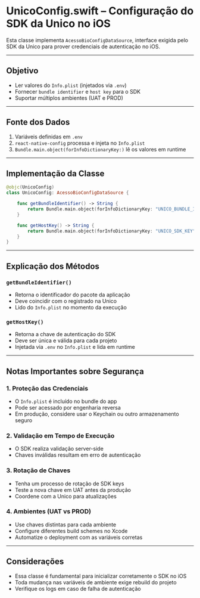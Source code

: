# UnicoConfig.swift – Configuração do SDK da Unico no iOS

Esta classe implementa `AcessoBioConfigDataSource`, interface exigida pelo SDK da Unico para prover credenciais de autenticação no iOS.

---

## Objetivo

- Ler valores do `Info.plist` (injetados via `.env`)
- Fornecer `bundle identifier` e `host key` para o SDK
- Suportar múltiplos ambientes (UAT e PROD)

---

## Fonte dos Dados

1. Variáveis definidas em `.env`
2. `react-native-config` processa e injeta no `Info.plist`
3. `Bundle.main.object(forInfoDictionaryKey:)` lê os valores em runtime

---

## Implementação da Classe

```swift
@objc(UnicoConfig)
class UnicoConfig: AcessoBioConfigDataSource {

    func getBundleIdentifier() -> String {
        return Bundle.main.object(forInfoDictionaryKey: "UNICO_BUNDLE_IDENTIFIER") as? String ?? ""
    }

    func getHostKey() -> String {
        return Bundle.main.object(forInfoDictionaryKey: "UNICO_SDK_KEY") as? String ?? ""
    }
}
````

---

## Explicação dos Métodos

### `getBundleIdentifier()`

- Retorna o identificador do pacote da aplicação
- Deve coincidir com o registrado na Unico
- Lido do `Info.plist` no momento da execução

### `getHostKey()`

- Retorna a chave de autenticação do SDK
- Deve ser única e válida para cada projeto
- Injetada via `.env` no `Info.plist` e lida em runtime

---

## Notas Importantes sobre Segurança

### 1. Proteção das Credenciais

- O `Info.plist` é incluído no bundle do app
- Pode ser acessado por engenharia reversa
- Em produção, considere usar o Keychain ou outro armazenamento seguro

### 2. Validação em Tempo de Execução

- O SDK realiza validação server-side
- Chaves inválidas resultam em erro de autenticação

### 3. Rotação de Chaves

- Tenha um processo de rotação de SDK keys
- Teste a nova chave em UAT antes da produção
- Coordene com a Unico para atualizações

### 4. Ambientes (UAT vs PROD)

- Use chaves distintas para cada ambiente
- Configure diferentes build schemes no Xcode
- Automatize o deployment com as variáveis corretas

---

## Considerações

- Essa classe é fundamental para inicializar corretamente o SDK no iOS
- Toda mudança nas variáveis de ambiente exige rebuild do projeto
- Verifique os logs em caso de falha de autenticação
